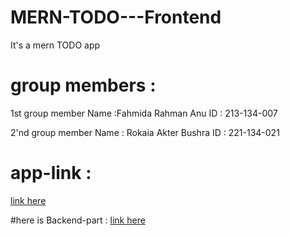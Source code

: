 # MERN-TODO---Frontend
It's a mern TODO app
# group members :
1st group member Name :Fahmida Rahman Anu
ID : 213-134-007

2'nd group member Name :   Rokaia Akter Bushra
ID : 221-134-021

# app-link : 
[link here ](https://todo-app-134007.netlify.app/)

#here is Backend-part :
[link here ](https://github.com/007fahmida/MERN-TODO---Backend/tree/main)
